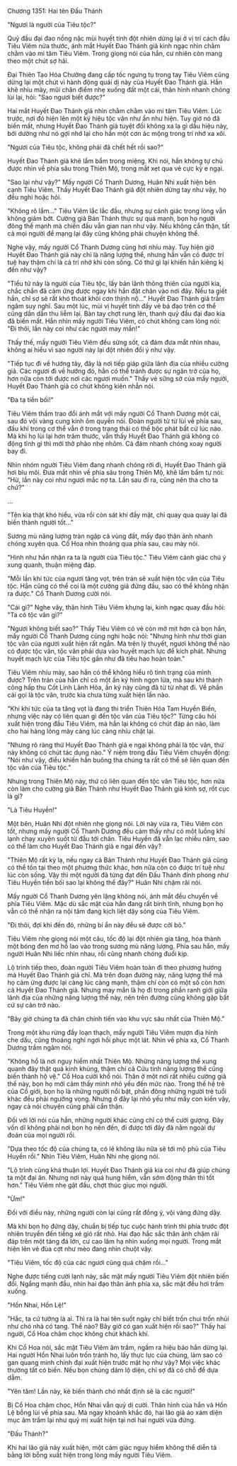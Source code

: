 




Chương 1351: Hai tên Đấu Thánh


"Ngươi là người của Tiêu tộc?"

Quỷ đầu đại đao nồng nặc mùi huyết tinh đột nhiên dừng lại ở vị trí cách đầu Tiêu Viêm nửa thước, ánh mắt Huyết Đao Thánh giả kinh ngạc nhìn chằm chằm vào mi tâm Tiêu Viêm. Trong giọng nói của hắn, cư nhiên còn mang theo một chút sợ hãi.

Đại Thiên Tạo Hóa Chưởng đang cấp tốc ngưng tụ trong tay Tiêu Viêm cũng dừng lại một chút vì hành động quái dị này của Huyết Đao Thánh giả. Hắn khẽ nhíu mày, mũi chân điểm nhẹ xuống đất một cái, thân hình nhanh chóng lùi lại, hỏi: "Sao ngươi biết được?"

Hai mắt Huyết Đao Thánh giả nhìn chằm chằm vào mi tâm Tiêu Viêm. Lúc trước, nơi đó hiện lên một ký hiệu tộc văn như ẩn như hiện. Tuy giờ nó đã biến mất, nhưng Huyết Đao Thánh giả tuyệt đối không xa lạ gì dấu hiệu này, bởi dường như nó gợi nhớ lại cho hắn một cơn ác mộng trong trí nhớ xa xôi.

"Ngươi của Tiêu tộc, không phải đã chết hết rồi sao?"

Huyết Đao Thánh giả khẽ lẩm bẩm trong miệng. Khi nói, hắn không tự chủ được nhìn về phía sâu trong Thiên Mộ, trong mắt xẹt qua vẻ cực kỳ e ngại.

"Sao lại như vậy?" Mấy người Cổ Thanh Dương, Huân Nhi xuất hiện bên cạnh Tiêu Viêm. Thấy Huyết Đao Thánh giả đột nhiên dừng tay như vậy, họ đều nghi hoặc hỏi.

"Không rõ lắm…" Tiêu Viêm lắc lắc đầu, nhưng sự cảnh giác trong lòng vẫn không giảm bớt. Cường giả Bán Thánh thực sự quá mạnh, bọn họ người đông thế mạnh mà chiến đấu vẫn gian nan như vậy. Nếu không cẩn thận, tất cả mọi người để mạng lại đây cũng không phải chuyện không thể.

Nghe vậy, mấy người Cổ Thanh Dương cũng hơi nhíu mày. Tuy hiện giờ Huyết Đao Thánh giả này chỉ là năng lượng thể, nhưng hắn vẫn có được trí tuệ hay thậm chí là cả trí nhớ khi còn sống. Có thứ gì lại khiến hắn kiêng kị đến như vậy?

"Tiểu tử này là người của Tiêu tộc, lấy bản lãnh thông thiên của người kia, chắc chắn đã cảm ứng được ngay khi hắn đặt chân vào nơi đây. Nếu ta giết hắn, chỉ sợ sẽ rất khó thoát khỏi cơn thịnh nộ…" Huyết Đao Thánh giả trầm ngâm suy nghĩ. Sau một lúc, mùi vị huyết tinh đầy vẻ bá đạo trên cơ thể cũng dần dần thu liễm lại. Bàn tay chợt rung lên, thanh quỷ đầu đại đao kia đã biến mất. Hắn nhìn mấy người Tiêu Viêm, có chút không cam lòng nói: "Đi thôi, lần này coi như các ngươi may mắn!"

Thấy thế, mấy người Tiêu Viêm đều sửng sốt, cả đám đưa mắt nhìn nhau, không ai hiểu vì sao người này lại đột nhiên đổi ý như vậy.

"Tiếp tục đi về hướng tây, đây là nơi tiếp giáp giữa lãnh địa của nhiều cường giả. Các ngươi đi về hướng đó, hẳn có thể tránh được sự ngăn trở của họ, hơn nữa còn tới được nơi các ngươi muốn." Thấy vẻ sững sờ của mấy người, Huyết Đao Thánh giả có chút không kiên nhẫn nói.

"Đa tạ tiền bối!"

Tiêu Viêm thầm trao đổi ánh mắt với mấy người Cổ Thanh Dương một cái, sau đó vội vàng cung kính ôm quyền nói. Đoàn người từ từ lùi về phía sau, đấu khí trong cơ thể vẫn ở trong trạng thái có thể bộc phát bất cứ lúc nào. Mà khi họ lùi lại hơn trăm thước, vẫn thấy Huyết Đao Thánh giả không có động tĩnh gì thì mới thở phào nhẹ nhõm. Cả đám nhanh chóng xoay người bay đi.

Nhìn nhóm người Tiêu Viêm đang nhanh chóng rời đi, Huyết Đao Thánh giả hơi bĩu môi. Đưa mắt nhìn về phía sâu trong Thiên Mộ, khẽ lẩm bẩm tự nói: "Hừ, lần này coi như ngươi mắc nợ ta. Lần sau đi ra, cũng nên tha cho ta chứ?"

…

"Tên kia thật khó hiểu, vừa rồi còn sát khí đầy mặt, chỉ quay qua quay lại đã biến thành người tốt…"

Sương mù năng lượng tràn ngập cả vùng đất, mấy đạo thân ảnh nhanh chóng xuyên qua. Cổ Hoa nhìn thoáng qua phía sau, cau mày nói.

"Hình như hắn nhận ra ta là người của Tiêu tộc." Tiêu Viêm cảnh giác chú ý xung quanh, thuận miệng đáp.

"Mỗi lần khí tức của ngươi tăng vọt, trên trán sẽ xuất hiện tộc văn của Tiêu tộc. Hắn cũng có thể coi là một cường giả đứng đầu, sao có thể không nhận ra được." Cổ Thanh Dương cười nói.

"Cái gì?" Nghe vây, thân hình Tiêu Viêm khựng lại, kinh ngạc quay đầu hỏi: "Ta có tộc văn gì?"

"Ngươi không biết sao?" Thấy Tiêu Viêm có vẻ còn mờ mịt hơn cả bọn hắn, mấy người Cổ Thanh Dương cũng nghi hoặc nói: "Nhưng hình như thời gian tộc văn của ngươi xuất hiện rất ngắn. Mà trên lý thuyết, ngươi không thể nào có được tộc văn, tộc văn phải dựa vào huyết mạch lực để kích phát. Nhưng huyết mạch lực của Tiêu tộc gần như đã tiêu hao hoàn toàn."

Tiêu Viêm nhíu mày, sao hắn có thể không hiểu rõ tình trạng của mình được? Trên trán của hắn chỉ có một ấn ký hình ngọn lửa, mà sau khi thành công hấp thu Cốt Linh Lãnh Hỏa, ấn ký này cũng đã từ từ nhạt đi. Về phần cái gọi là tộc văn, trước kia chưa từng xuất hiện lần nào.

"Khi khí tức của ta tăng vọt là đang thi triển Thiên Hỏa Tam Huyền Biến, nhưng việc này có liên quan gì đến tộc văn của Tiêu tộc?" Từng câu hỏi xuất hiện trong đầu Tiêu Viêm, mà hắn lại không có chút đáp án nào, làm cho hai hàng lông mày càng lúc càng nhíu chặt lại.

"Nhưng rõ ràng thứ Huyết Đao Thánh giả e ngại không phải là tộc văn, thứ này không có chút tác dụng nào." Ý niệm trong đầu Tiêu Viêm chuyển động: "Nói như vậy, điều khiến hắn buông tha chúng ta rất có thể sẽ liên quan đến tộc văn của Tiêu tộc."

Nhưng trong Thiên Mộ này, thứ có liên quan đến tộc văn Tiêu tộc, hơn nữa còn làm cho cường giả Bán Thánh như Huyết Đao Thánh giả kinh sợ, rốt cục là gì?

"Là Tiêu Huyền!"

Một bên, Huân Nhi đột nhiên nhẹ giọng nói. Lời này vừa ra, Tiêu Viêm còn tốt, nhưng mấy người Cổ Thanh Dương đều cảm thấy như có một luồng khí lạnh chạy xuyên suốt từ đầu tới chân. Tiêu Huyền đã vẫn lạc nhiều năm, sao có thể làm cho Huyết Đao Thánh giả e ngại đến vậy?

"Thiên Mộ rất kỳ lạ, nếu ngay cả Bán Thánh như Huyết Đao Thánh giả cũng có thể tồn tại theo một phương thức khác, hơn nữa còn có được trí tuệ như lúc còn sống. Vậy thì một người đã từng đạt đến Đấu Thánh đỉnh phong như Tiêu Huyền tiền bối sao lại không thể đây?" Huân Nhi chậm rãi nói.

Mấy người Cổ Thanh Dương yên lặng không nói, ánh mắt đều chuyển về phía Tiêu Viêm. Mặc dù sắc mặt của hắn đang rất bình tĩnh, nhưng bọn họ vẫn có thể nhận ra nội tâm đang kịch liệt dậy sóng của Tiêu Viêm.

"Đi thôi, đợi khi đến đó, những bí ẩn này đều sẽ được cởi bỏ."

Tiêu Viêm nhẹ giọng nói một câu, tốc độ lại đột nhiên gia tăng, hóa thành một bóng đen mơ hồ lao vào trong sương mù năng lượng. Phía sau hắn, mấy người Huân Nhi liếc nhìn nhau, rồi cũng nhanh chóng đuổi kịp.

Lộ trình tiếp theo, đoàn người Tiêu Viêm hoàn toàn đi theo phương hướng mà Huyết Đao Thánh giả chỉ. Mà trên đoạn đường này, năng lượng thể mà họ cảm ứng được lại càng lúc càng mạnh, thậm chí còn có một số còn hơn cả Huyết Đao Thánh giả. Nhưng may mắn là họ đi trong phần ranh giới giữa lãnh địa của những năng lượng thể này, nên trên đường cũng không gặp bất cứ sự cản trở nào.

"Bây giờ chúng ta đã chân chính tiến vào khu vực sâu nhất của Thiên Mộ."

Trong một khu rừng đầy loạn thạch, mấy người Tiêu Viêm mượn địa hình che dấu, cũng thoáng nghỉ ngơi hồi phục một lát. Nhìn về phía xa, Cổ Thanh Dương trầm ngâm nói.

"Không hổ là nơi nguy hiểm nhất Thiên Mộ. Những năng lượng thể xung quanh đây thật quá kinh khủng, thậm chí cả Cửu tinh năng lượng thể cũng biến thành hộ vệ." Cổ Hoa cười khổ nói. Thân ở một nơi rất nhiều cường giả thế này, bọn họ mới cảm thấy mình nhỏ yếu đến mức nào. Trong thế hệ trẻ của Cổ giới, bọn họ là những người nổi bật, phần đông những người trẻ tuổi khác đều phải ngưỡng vọng. Nhưng ở đây lại nhỏ yếu như mấy con kiến vậy, ngay cả nói chuyện cũng phải cẩn thận.

Đối với lời nói của hắn, những người khác cũng chỉ có thể cười gượng. Đây vốn dĩ không phải nơi bọn họ nên đến, đi được tới đây đã nằm ngoài dự đoán của mọi người rồi.

"Dựa theo tốc độ của chúng ta, có lẽ không lâu nữa sẽ tới mộ phủ của Tiêu Huyền rồi." Nhìn Tiêu Viêm, Huân Nhi nhẹ giọng nói.

"Lộ trình cũng khá thuận lợi. Huyết Đao Thánh giả kia coi như đã giúp chúng ta một đại ân. Nhưng nơi này quá hung hiểm, vẫn sớm động thân thì tốt hơn." Tiêu Viêm nhẹ gật đầu, chợt thúc giục mọi người.

"Ừm!"

Đối với điều này, những người còn lại cũng rất đồng ý, vội vàng đứng dậy.

Mà khi bọn họ đứng dậy, chuẩn bị tiếp tục cuộc hành trình thì phía trước đột nhiên truyền đến tiếng xé gió rất nhỏ. Hai đạo hắc sắc thân ảnh chậm rãi đáp trên một tảng đá lớn, cư cao lâm hạ nhìn xuống mọi người. Trong mắt hiện lên vẻ đùa cợt như mèo đang nhìn chuột vậy.

"Tiêu Viêm, tốc độ của các ngươi cũng quá chậm rồi…"

Nghe được tiếng cười lạnh này, sắc mặt mấy người Tiêu Viêm đột nhiên biến đổi. Ngẩng mạnh đầu, nhìn hai đạo thân ảnh phía xa, sắc mặt đều hơi trầm xuống.

"Hồn Nhai, Hồn Lệ!"

"Hắc, ta cứ tưởng là ai. Thì ra là hai tên suốt ngày chỉ biết trốn chui trốn nhủi như chó nhà có tang. Thế nào? Bây giờ có gan xuất hiện rồi sao?" Thấy hai người, Cổ Hoa châm chọc không chút khách khí.

Khi Cổ Hoa nói, sắc mặt Tiêu Viêm âm trầm, ngầm ra hiệu bảo hắn dừng lại. Hai người Hồn Nhai luôn trốn tránh họ, lấy thực lực của chúng, làm sao có gan quang minh chính đại xuất hiện trước mặt họ như vậy? Mọi việc khác thường tất có biến. Nếu bọn chúng dám lộ diện, chỉ sợ đã có chỗ để dựa dẫm.

"Yên tâm! Lần này, kẻ biến thành chó nhất định sẽ là các ngươi!"

Bị Cổ Hoa châm chọc, Hồn Nhai vẫn quỷ dị cười. Thân hình của hắn và Hồn Lệ bỗng lùi về phía sau. Mà ngay khoảnh khắc đó, hai lão giả áo xám diện mục âm trầm lại như quỷ mị xuất hiện tại nơi hai người vừa đứng.

"Đấu Thánh?"

Khi hai lão giả này xuất hiện, một cảm giác nguy hiểm không thể diễn tả bằng lời bỗng xuất hiện trong lòng mấy người Tiêu Viêm.




